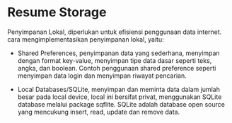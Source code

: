 <h1>Resume Storage</h1>

Penyimpanan Lokal, diperlukan untuk efisiensi penggunaan data internet.
cara mengimplementasikan penyimpanan lokal, yaitu:

- Shared Preferences, penyimpanan data yang sederhana,
  menyimpan dengan format key-value, menyimpan tipe data dasar seperti teks, angka, dan boolean.
  Contoh penggunaan shared preference seperti menyimpan data login dan menyimpan riwayat pencarian.

- Local Databases/SQLite, menyimpan dan meminta data dalam jumlah besar pada local
  device, local ini bersifat privat, menggunakan SQLite database melalui package sqflite.
  SQLite adalah database open source yang mencukung insert, read, update dan remove data.
